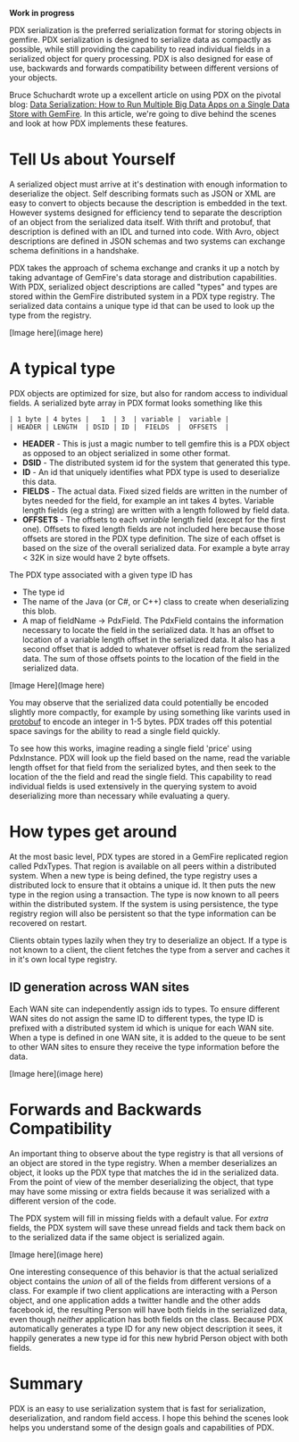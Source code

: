 **Work in progress**

PDX serialization is the preferred serialization format for storing objects in gemfire. PDX serialization is designed to serialize data as compactly as possible, while still providing the capability to read individual fields in a serialized object for query processing. PDX is also designed for ease of use, backwards and forwards compatibility between different versions of your objects.

Bruce Schuchardt wrote up a excellent article on using PDX on the pivotal blog: [Data Serialization: How to Run Multiple Big Data Apps on a Single Data Store with GemFire](http://blog.pivotal.io/pivotal/products/data-serialization-how-to-run-multiple-big-data-apps-at-once-with-gemfire). In this article, we're going to dive behind the scenes and look at how PDX implements these features.

# Tell Us about Yourself

A serialized object must arrive at it's destination with enough information to deserialize the object. Self describing formats such as JSON or XML are easy to convert to objects because the description is embedded in the text. However systems designed for efficiency tend to separate the description of an object from the serialized data itself. With thrift and protobuf, that description is defined with an IDL and turned into code. With Avro, object descriptions are defined in JSON schemas and two systems can exchange schema definitions in a handshake.

PDX takes the approach of schema exchange and cranks it up a notch by taking advantage of GemFire's data storage and distribution capabilities. With PDX, serialized object descriptions are called "types" and types are stored within the GemFire distributed system in a PDX type registry. The serialized data contains a unique type id that can be used to look up the type from the registry. 

[Image here](image here)

# A typical type

PDX objects are optimized for size, but also for random access to individual fields. A serialized byte array in PDX format looks something like this

    | 1 byte | 4 bytes |   1  | 3  | variable |  variable |
    | HEADER | LENGTH  | DSID | ID |  FIELDS  |  OFFSETS  |


 * **HEADER**   - This is just a magic number to tell gemfire this is a PDX object as opposed to an object serialized in some other format.
 * **DSID**     - The distributed system id for the system that generated this type.
 * **ID**  - An id that uniquely identifies what PDX type is used to deserialize this data.
 * **FIELDS**   - The actual data. Fixed sized fields are written in the number of bytes needed for the field, for example an int takes 4 bytes. Variable length fields (eg a string) are written with a length followed by field data.
 * **OFFSETS**  - The offsets to each _variable_ length field (except for the first one). Offsets to fixed length fields are not included here because those offsets are stored in the PDX type definition. The size of each offset is based on the size of the overall serialized data. For example a byte array < 32K in size would have 2 byte offsets.

The PDX type associated with a given type ID has
 * The type id
 * The name of the Java (or C#, or C++) class to create when deserializing this blob.
 * A map of fieldName -> PdxField. The PdxField contains the information necessary to locate the field in the serialized data. It has an offset to location of a variable length offset in the serialized data. It also has a second offset that is added to whatever offset is read from the serialized data. The sum of those offsets points to the location of the field in the serialized data.

[Image Here](Image here)

You may observe that the serialized data could potentially be encoded slightly more compactly, for example by using something like varints used in [protobuf](https://developers.google.com/protocol-buffers/docs/encoding) to encode an integer in 1-5 bytes. PDX trades off this potential space savings for the ability to read a single field quickly. 

To see how this works, imagine reading a single field 'price' using PdxInstance. PDX will look up the field based on the name, read the variable length offset for that field from the serialized bytes, and then seek to the location of the the field and read the single field. This capability to read individual fields is used extensively in the querying system to avoid deserializing more than necessary while evaluating a query.

# How types get around

At the most basic level, PDX types are stored in a GemFire replicated region called PdxTypes. That region is available on all peers within a distributed system. When a new type is being defined, the type registry uses a distributed lock to ensure that it obtains a unique id. It then puts the new type in the region using a transaction. The type is now known to all peers within the distributed system. If the system is using persistence, the type registry region will also be persistent so that the type information can be recovered on restart.

Clients obtain types lazily when they try to deserialize an object. If a type is not known to a client, the client fetches the type from a server and caches it in it's own local type registry.

## ID generation across WAN sites
Each WAN site can independently assign ids to types. To ensure different WAN sites do not assign the same ID to different types, the type ID is prefixed with a distributed system id which is unique for each WAN site. When a type is defined in one WAN site, it is added to the queue to be sent to other WAN sites to ensure they receive the type information before the data.

[Image here](image here)

# Forwards and Backwards Compatibility

An important thing to observe about the type registry is that all versions of an object are stored in the type registry. When a member deserializes an object, it looks up the PDX type that matches the id in the serialized data. From the point of view of the member deserializing the object, that type may have some missing or extra fields because it was serialized with a different version of the code. 

The PDX system will fill in missing fields with a default value. For *extra* fields, the PDX system will save these unread fields and tack them back on to the serialized data if the same object is serialized again.

[Image here](image here)

One interesting consequence of this behavior is that the actual serialized object contains the *union* of all of the fields from different versions of a class. For example if two client applications are interacting with a Person object, and one application adds a twitter handle and the other adds facebook id, the resulting Person will have both fields in the serialized data, even though *neither* application has both fields on the class. Because PDX automatically generates a type ID for any new object description it sees, it happily generates a new type id for this new hybrid Person object with both fields.

# Summary 
PDX is an easy to use serialization system that is fast for serialization, deserialization, and random field access. I hope this behind the scenes look helps you understand some of the design goals and capabilities of PDX. 